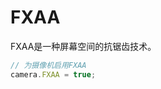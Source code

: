 # FXAA

FXAA是一种屏幕空间的抗锯齿技术。

```javascript
// 为摄像机启用FXAA
camera.FXAA = true;
```

<div class="showcase" case="tut-30" style="width:600px;height:800px;"></div>
